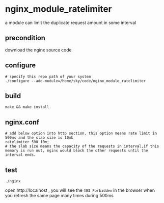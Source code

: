 # nginx_module_ratelimiter

a module can limit the duplicate request amount in some interval

## precondition

download the nginx source code

## configure

    # specify this repo path of your system
    ./configure --add-module=/home/sky/code/nginx_module_ratelimiter

## build

    make && make install

## nginx.conf

    # add below option into http section, this option means rate limit in 500ms and the slab size is 10mb
    ratelimiter 500 10m; 
    # the slab size means the capacity of the requests in interval,if this memory is run out, nginx would block the other requests until the interval ends.

## test

    ./nginx

open http://localhost , you will see the `403 Forbidden` in the browser when you refresh the same page many times during 500ms
